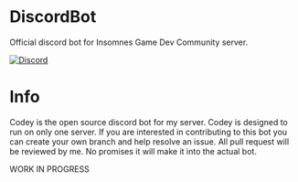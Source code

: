 # DiscordBot

Official discord bot for Insomnes Game Dev Community server.

[![Discord](https://img.shields.io/discord/761776694645489665?color=7289DA&label=Discord%20Server&style=for-the-badge)](https://discord.com/invite/decJDCn)

# Info

Codey is the open source discord bot for my server. Codey is designed to run on only one server. If you are interested in contributing to this bot you can create your own branch and help resolve an issue. All pull request will be reviewed by me. No promises it will make it into the actual bot. 

WORK IN PROGRESS
